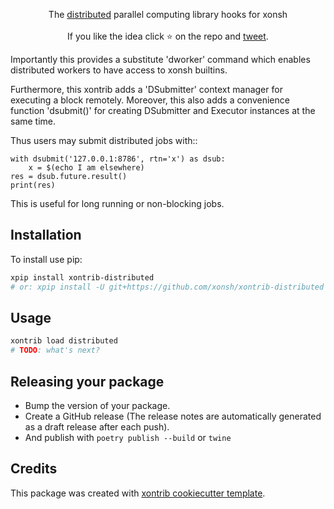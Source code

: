 <p align="center">  
The <a href="https://pypi.org/project/distributed/">distributed</a> parallel computing library hooks for xonsh
<br><br>
If you like the idea click ⭐ on the repo and <a href="https://twitter.com/intent/tweet?text=Nice%20xontrib%20for%20the%20xonsh%20shell!&url=https://github.com/xonsh/xontrib-distributed" target="_blank">tweet</a>.
</p>


Importantly this provides a substitute 'dworker' command
which enables distributed workers to have access to xonsh builtins.

Furthermore, this xontrib adds a 'DSubmitter' context manager
for executing a block remotely.
Moreover, this also adds a convenience function 'dsubmit()'
for creating DSubmitter and Executor instances at the same time.

Thus users may submit distributed jobs with::

```pycon
with dsubmit('127.0.0.1:8786', rtn='x') as dsub:
    x = $(echo I am elsewhere)
res = dsub.future.result()
print(res)
```

This is useful for long running or non-blocking jobs.

## Installation

To install use pip:

```bash
xpip install xontrib-distributed
# or: xpip install -U git+https://github.com/xonsh/xontrib-distributed
```

## Usage

```bash
xontrib load distributed
# TODO: what's next?
```

## Releasing your package

- Bump the version of your package.
- Create a GitHub release (The release notes are automatically generated as a draft release after each push).
- And publish with `poetry publish --build` or `twine`

## Credits

This package was created with [xontrib cookiecutter template](https://github.com/xonsh/xontrib-cookiecutter).

